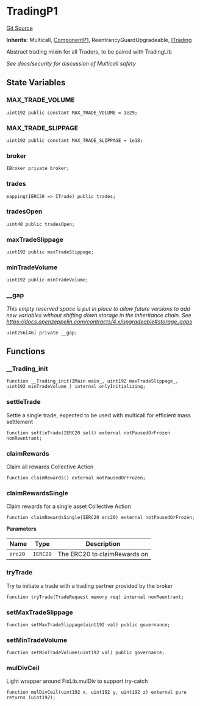 # TradingP1
[Git Source](https://github.com/larrythecucumber321/protocol/blob/0e60393685a4ae7994ac986273cdfa4cf9c069ed/contracts/p1/mixins/Trading.sol)

**Inherits:**
Multicall, [ComponentP1](/tools/docgen/src/contracts/p1/mixins/Component.sol/abstract.ComponentP1.md), ReentrancyGuardUpgradeable, [ITrading](/tools/docgen/src/contracts/interfaces/ITrading.sol/interface.ITrading.md)

Abstract trading mixin for all Traders, to be paired with TradingLib

*See docs/security for discussion of Multicall safety*


## State Variables
### MAX_TRADE_VOLUME

```solidity
uint192 public constant MAX_TRADE_VOLUME = 1e29;
```


### MAX_TRADE_SLIPPAGE

```solidity
uint192 public constant MAX_TRADE_SLIPPAGE = 1e18;
```


### broker

```solidity
IBroker private broker;
```


### trades

```solidity
mapping(IERC20 => ITrade) public trades;
```


### tradesOpen

```solidity
uint48 public tradesOpen;
```


### maxTradeSlippage

```solidity
uint192 public maxTradeSlippage;
```


### minTradeVolume

```solidity
uint192 public minTradeVolume;
```


### __gap
*This empty reserved space is put in place to allow future versions to add new
variables without shifting down storage in the inheritance chain.
See https://docs.openzeppelin.com/contracts/4.x/upgradeable#storage_gaps*


```solidity
uint256[46] private __gap;
```


## Functions
### __Trading_init


```solidity
function __Trading_init(IMain main_, uint192 maxTradeSlippage_, uint192 minTradeVolume_) internal onlyInitializing;
```

### settleTrade

Settle a single trade, expected to be used with multicall for efficient mass settlement


```solidity
function settleTrade(IERC20 sell) external notPausedOrFrozen nonReentrant;
```

### claimRewards

Claim all rewards
Collective Action


```solidity
function claimRewards() external notPausedOrFrozen;
```

### claimRewardsSingle

Claim rewards for a single asset
Collective Action


```solidity
function claimRewardsSingle(IERC20 erc20) external notPausedOrFrozen;
```
**Parameters**

|Name|Type|Description|
|----|----|-----------|
|`erc20`|`IERC20`|The ERC20 to claimRewards on|


### tryTrade

Try to initiate a trade with a trading partner provided by the broker


```solidity
function tryTrade(TradeRequest memory req) internal nonReentrant;
```

### setMaxTradeSlippage


```solidity
function setMaxTradeSlippage(uint192 val) public governance;
```

### setMinTradeVolume


```solidity
function setMinTradeVolume(uint192 val) public governance;
```

### mulDivCeil

Light wrapper around FixLib.mulDiv to support try-catch


```solidity
function mulDivCeil(uint192 x, uint192 y, uint192 z) external pure returns (uint192);
```

